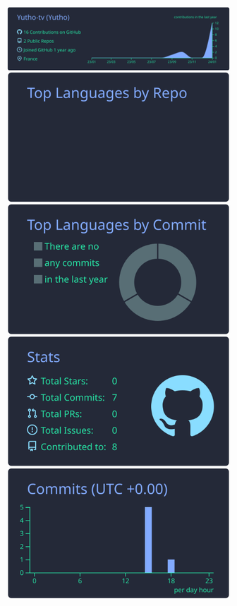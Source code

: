 ![](https://raw.githubusercontent.com/Yutho-tv/Yutho-tv/master/profile-summary-card-output/blueberry/0-profile-details.svg)
![](https://raw.githubusercontent.com/Yutho-tv/Yutho-tv/master/profile-summary-card-output/blueberry/1-repos-per-language.svg)
![](https://raw.githubusercontent.com/Yutho-tv/Yutho-tv/master/profile-summary-card-output/blueberry/2-most-commit-language.svg)
![](https://raw.githubusercontent.com/Yutho-tv/Yutho-tv/master/profile-summary-card-output/blueberry/3-stats.svg)
![](https://raw.githubusercontent.com/Yutho-tv/Yutho-tv/master/profile-summary-card-output/blueberry/4-productive-time.svg)
